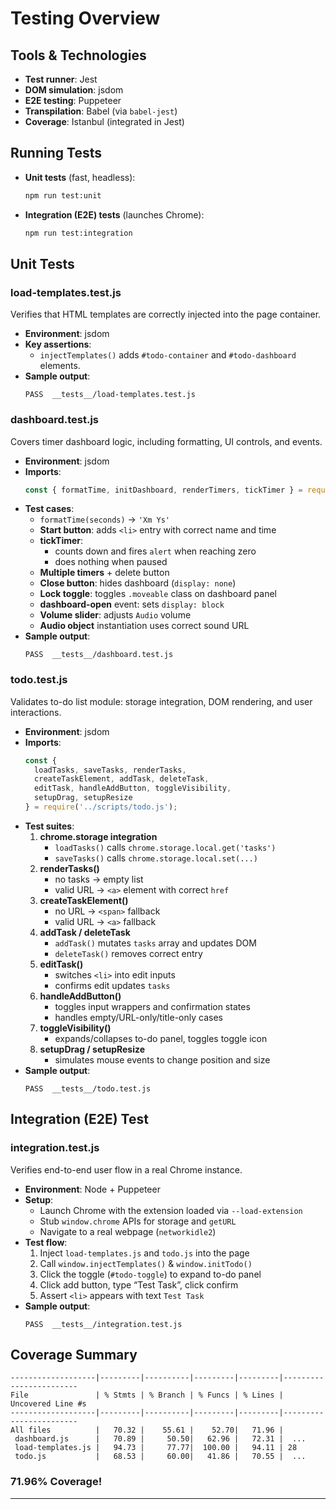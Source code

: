 # Testing Overview


## Tools & Technologies

- **Test runner**: Jest  
- **DOM simulation**: jsdom  
- **E2E testing**: Puppeteer  
- **Transpilation**: Babel (via `babel-jest`)  
- **Coverage**: Istanbul (integrated in Jest)

## Running Tests

- **Unit tests** (fast, headless):
  ```bash
  npm run test:unit
  ```
- **Integration (E2E) tests** (launches Chrome):
  ```bash
  npm run test:integration
  ```

## Unit Tests

### load-templates.test.js

Verifies that HTML templates are correctly injected into the page container.

- **Environment**: jsdom  
- **Key assertions**:
  - `injectTemplates()` adds `#todo-container` and `#todo-dashboard` elements.  
- **Sample output**:
  ```text
  PASS  __tests__/load-templates.test.js
  ```

### dashboard.test.js

Covers timer dashboard logic, including formatting, UI controls, and events.

- **Environment**: jsdom  
- **Imports**:
  ```js
  const { formatTime, initDashboard, renderTimers, tickTimer } = require('../scripts/dashboard.js');
  ```
- **Test cases**:
  - `formatTime(seconds)` → `'Xm Ys'`  
  - **Start button**: adds `<li>` entry with correct name and time  
  - **tickTimer**:
    - counts down and fires `alert` when reaching zero  
    - does nothing when paused  
  - **Multiple timers** + delete button  
  - **Close button**: hides dashboard (`display: none`)  
  - **Lock toggle**: toggles `.moveable` class on dashboard panel  
  - **dashboard-open** event: sets `display: block`  
  - **Volume slider**: adjusts `Audio` volume  
  - **Audio object** instantiation uses correct sound URL  
- **Sample output**:
  ```text
  PASS  __tests__/dashboard.test.js
  ```

### todo.test.js

Validates to-do list module: storage integration, DOM rendering, and user interactions.

- **Environment**: jsdom  
- **Imports**:
  ```js
  const {
    loadTasks, saveTasks, renderTasks,
    createTaskElement, addTask, deleteTask,
    editTask, handleAddButton, toggleVisibility,
    setupDrag, setupResize
  } = require('../scripts/todo.js');
  ```
- **Test suites**:
  1. **chrome.storage integration**  
     - `loadTasks()` calls `chrome.storage.local.get('tasks')`  
     - `saveTasks()` calls `chrome.storage.local.set(...)`  
  2. **renderTasks()**  
     - no tasks → empty list  
     - valid URL → `<a>` element with correct `href`  
  3. **createTaskElement()**  
     - no URL → `<span>` fallback  
     - valid URL → `<a>` fallback  
  4. **addTask / deleteTask**  
     - `addTask()` mutates `tasks` array and updates DOM  
     - `deleteTask()` removes correct entry  
  5. **editTask()**  
     - switches `<li>` into edit inputs  
     - confirms edit updates `tasks`  
  6. **handleAddButton()**  
     - toggles input wrappers and confirmation states  
     - handles empty/URL-only/title-only cases  
  7. **toggleVisibility()**  
     - expands/collapses to-do panel, toggles toggle icon  
  8. **setupDrag / setupResize**  
     - simulates mouse events to change position and size  
- **Sample output**:
  ```text
  PASS  __tests__/todo.test.js
  ```

## Integration (E2E) Test

### integration.test.js

Verifies end-to-end user flow in a real Chrome instance.

- **Environment**: Node + Puppeteer  
- **Setup**:
  - Launch Chrome with the extension loaded via `--load-extension`  
  - Stub `window.chrome` APIs for storage and `getURL`  
  - Navigate to a real webpage (`networkidle2`)  
- **Test flow**:
  1. Inject `load-templates.js` and `todo.js` into the page  
  2. Call `window.injectTemplates()` & `window.initTodo()`  
  3. Click the toggle (`#todo-toggle`) to expand to-do panel  
  4. Click add button, type “Test Task”, click confirm  
  5. Assert `<li>` appears with text `Test Task`  
- **Sample output**:
  ```text
  PASS  __tests__/integration.test.js
  ```

## Coverage Summary

```text
-------------------|---------|----------|---------|---------|------------------------
File               | % Stmts | % Branch | % Funcs | % Lines | Uncovered Line #s      
-------------------|---------|----------|---------|---------|------------------------
All files          |   70.32 |    55.61 |    52.70|   71.96 |
 dashboard.js      |   70.89 |     50.50|   62.96 |   72.31 |  ...                   
 load-templates.js |   94.73 |     77.77|  100.00 |   94.11 | 28                     
 todo.js           |   68.53 |     60.00|   41.86 |   70.55 |  ...

```

### 71.96% Coverage!

---
